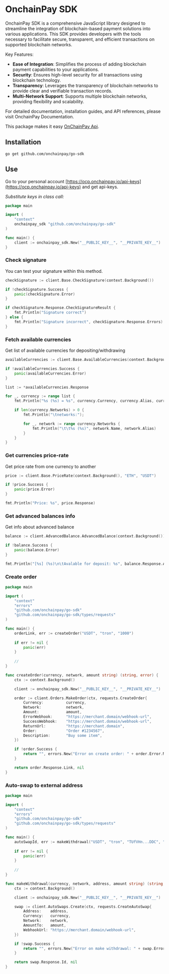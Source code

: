 # OnchainPay SDK

OnchainPay SDK is a comprehensive JavaScript library designed to streamline the integration of blockchain-based payment solutions into various applications. This SDK provides developers with the tools necessary to facilitate secure, transparent, and efficient transactions on supported blockchain networks.

Key Features:

- **Ease of Integration**: Simplifies the process of adding blockchain payment capabilities to your applications.
- **Security**: Ensures high-level security for all transactions using blockchain technology.
- **Transparency**: Leverages the transparency of blockchain networks to provide clear and verifiable transaction records.
- **Multi-Network Support**: Supports multiple blockchain networks, providing flexibility and scalability.

For detailed documentation, installation guides, and API references, please visit OnchainPay Documentation.

This package makes it easy [OnChainPay Api](https://docs.onchainpay.io/).

## Installation

`go get github.com/onchainpay/go-sdk`

## Use

Go to your personal account
[https://ocp.onchainpay.io/api-keys](https://ocp.onchainpay.io/api-keys)
and get api-keys.

*Substitute keys in class call:*

```go
package main

import (
	"context"
	onchainpay_sdk "github.com/onchainpay/go-sdk"
)

func main() {
	client := onchainpay_sdk.New("__PUBLIC_KEY__", "__PRIVATE_KEY__")
}
```

### Check signature

You can test your signature within this method.

```go
checkSignature := client.Base.CheckSignature(context.Background())

if !checkSignature.Success {
	panic(checkSignature.Error)
}

if checkSignature.Response.CheckSignatureResult {
    fmt.Println("Signature correct")
} else {
    fmt.Println("Signature incorrect", checkSignature.Response.Errors)
}
```

### Fetch available currencies

Get list of available currencies for depositing/withdrawing

```go
availableCurrencies := client.Base.AvailableCurrencies(context.Background())

if !availableCurrencies.Success {
    panic(availableCurrencies.Error)
}

list := *availableCurrencies.Response

for _, currency := range list {
	fmt.Println("%s (%s) = %s", currency.Currency, currency.Alias, currency.PriceUSD)

    if len(currency.Networks) > 0 {
        fmt.Println("\tnetworks:");

		for _, network := range currency.Networks {
			fmt.Println("\t\t%s (%s)", network.Name, network.Alias)
        }
    }
}
```

### Get currencies price-rate

Get price rate from one currency to another


```go
price := client.Base.PriceRate(context.Background(), "ETH", "USDT")

if !price.Success {
    panic(price.Error)
}

fmt.Println("Price: %s", price.Response)
```

### Get advanced balances info

Get info about advanced balance

```go
balance := client.AdvancedBalance.AdvancedBalance(context.Background())

if !balance.Success {
    panic(balance.Error)
}

fmt.Println("[%s] (%s)\n\tAvalable for deposit: %s", balance.Response.AdvancedBalanceId, balance.Response.Currency, string.Join(balance.Response.AvailableCurrenciesForDeposit, ", "))
```

### Create order

```go
package main

import (
	"context"
	"errors"
	"github.com/onchainpay/go-sdk"
	"github.com/onchainpay/go-sdk/types/requests"
)

func main() {
	orderLink, err := createOrder("USDT", "tron", "1000")
	
	if err != nil {
		panic(err)
	}
	
	//
}

func createOrder(currency, network, amount string) (string, error) {
	ctx := context.Background()

	client := onchainpay_sdk.New("__PUBLIC_KEY__", "__PRIVATE_KEY__")

	order := client.Orders.MakeOrder(ctx, requests.CreateOrder{
		Currency:          currency,
		Network:           network,
		Amount:            amount,
		ErrorWebhook:      "https://merchant.domain/webhook-url",
		SuccessWebhook:    "https://merchant.domain/webhook-url",
		ReturnUrl:         "https://merchant.domain",
		Order:             "Order #1234567",
		Description:       "Buy some item",
	})

	if !order.Success {
		return "", errors.New("Error on create order: " + order.Error.Message)
	}

	return order.Response.Link, nil
}
```

### Auto-swap to external address

```go
package main

import (
	"context"
	"errors"
	"github.com/onchainpay/go-sdk"
	"github.com/onchainpay/go-sdk/types/requests"
)

func main() {
	autoSwapId, err := makeWithdrawal("USDT", "tron", "TUfVHn...DDC", "100")
	
	if err != nil {
		panic(err)
	}
	
	// 
}

func makeWithdrawal(currency, network, address, amount string) (string, error) {
	ctx := context.Background()

	client := onchainpay_sdk.New("__PUBLIC_KEY__", "__PRIVATE_KEY__")

	swap := client.AutoSwaps.Create(ctx, requests.CreateAutoSwap{
		Address:    address,
		Currency:   currency,
		Network:    network,
		AmountTo:   amount,
		WebhookUrl: "https://merchant.domain/webhook-url",
	})

	if !swap.Success {
		return "", errors.New("Error on make withdrawal: " + swap.Error.Message)
	}

	return swap.Response.Id, nil
}
```
